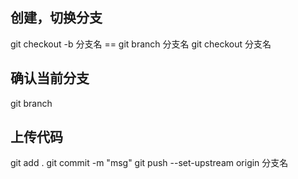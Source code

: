 ## 创建，切换分支
git checkout -b 分支名 == git branch 分支名  git checkout 分支名

## 确认当前分支
git branch

## 上传代码
git add .
git commit -m "msg"
git push --set-upstream origin 分支名